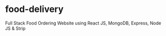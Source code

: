 # food-delivery
 Full Stack Food Ordering Website using React JS, MongoDB, Express, Node JS & Strip
